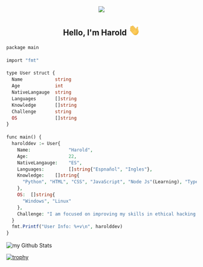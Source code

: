 <div align="center">
<picture><img src = "https://github.com/7oSkaaa/7oSkaaa/blob/main/Images/about_me.gif?raw=true" width = 50px></picture> <h2> Hello, I'm Harold <img src="https://github.com/ABSphreak/ABSphreak/blob/master/gifs/Hi.gif" width="30px"></h2>
</div>
  
```php
package main

import "fmt"

type User struct {
  Name            string
  Age             int
  NativeLangauge  string
  Languages       []string
  Knowledge       []string
  Challenge       string
  OS              []string
}

func main() {
  harolddev := User{
    Name:              "Harold",
    Age:               22,
    NativeLangauge:    "ES",
    Languages:         []string{"Espnañol", "Ingles"},
    Knowledge:    []string{
      "Python", "HTML", "CSS", "JavaScript", "Node Js"(Learning), "TypeScript"(Learning), "C++", "GitHub", "C"
    },
    OS:  []string{
      "Windows", "Linux"
    },
    Challenge: "I am focused on improving my skills in ethical hacking and expanding my programing knowledge"
  }
  fmt.Printf("User Info: %+v\n", harolddev)
}
```
<img align="center" src="https://github-readme-stats.vercel.app/api?username=haroldcct&include_all_commits=true&count_private=true&show_icons=true&line_height=20&title_color=2B5BBD&icon_color=1124BB&text_color=A1A1A1&bg_color=0,000000,130F40" alt="my Github Stats"/>

[![trophy](https://github-profile-trophy.vercel.app/?username=condorcoders&theme=onedark)](https://github.com/ryo-ma/github-profile-trophy)
